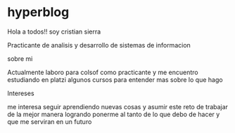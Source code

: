 # hyperblog
Hola a todos!! soy cristian sierra

Practicante de analisis y desarrollo de sistemas de informacion 

sobre mi

Actualmente laboro para colsof como practicante y me encuentro estudiando en platzi algunos cursos para entender mas sobre lo que hago

Intereses

me interesa seguir aprendiendo nuevas cosas y asumir este reto de trabajar de la mejor manera logrando ponerme al tanto de lo que debo de hacer y que me serviran en un futuro